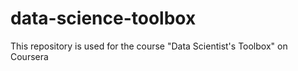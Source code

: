 # data-science-toolbox
This repository is used for the course "Data Scientist's Toolbox" on Coursera 
